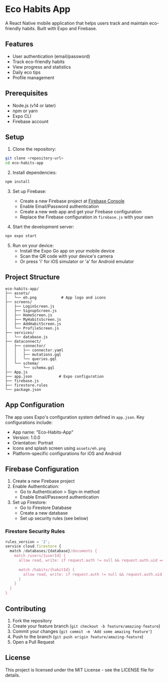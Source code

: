 # Eco Habits App

A React Native mobile application that helps users track and maintain eco-friendly habits. Built with Expo and Firebase.

## Features

- User authentication (email/password)
- Track eco-friendly habits
- View progress and statistics
- Daily eco tips
- Profile management

## Prerequisites

- Node.js (v14 or later)
- npm or yarn
- Expo CLI
- Firebase account

## Setup

1. Clone the repository:
```bash
git clone <repository-url>
cd eco-habits-app
```

2. Install dependencies:
```bash
npm install
```

3. Set up Firebase:
   - Create a new Firebase project at [Firebase Console](https://console.firebase.google.com/)
   - Enable Email/Password authentication
   - Create a new web app and get your Firebase configuration
   - Replace the Firebase configuration in `firebase.js` with your own

4. Start the development server:
```bash
npx expo start
```

5. Run on your device:
   - Install the Expo Go app on your mobile device
   - Scan the QR code with your device's camera
   - Or press 'i' for iOS simulator or 'a' for Android emulator

## Project Structure

```
eco-habits-app/
├── assets/
│   └── eh.png           # App logo and icons
├── screens/
│   ├── LoginScreen.js
│   ├── SignupScreen.js
│   ├── HomeScreen.js
│   ├── MyHabitsScreen.js
│   ├── AddHabitScreen.js
│   └── ProfileScreen.js
├── services/
│   └── database.js
├── dataconnect/
│   ├── connector/
│   │   ├── connector.yaml
│   │   ├── mutations.gql
│   │   └── queries.gql
│   └── schema/
│       └── schema.gql
├── App.js
├── app.json            # Expo configuration
├── firebase.js
├── firestore.rules
└── package.json
```

## App Configuration

The app uses Expo's configuration system defined in `app.json`. Key configurations include:

- App name: "Eco-Habits-App"
- Version: 1.0.0
- Orientation: Portrait
- Icons and splash screen using `assets/eh.png`
- Platform-specific configurations for iOS and Android

## Firebase Configuration

1. Create a new Firebase project
2. Enable Authentication:
   - Go to Authentication > Sign-in method
   - Enable Email/Password authentication
3. Set up Firestore:
   - Go to Firestore Database
   - Create a new database
   - Set up security rules (see below)

### Firestore Security Rules

```javascript
rules_version = '2';
service cloud.firestore {
  match /databases/{database}/documents {
    match /users/{userId} {
      allow read, write: if request.auth != null && request.auth.uid == userId;
      
      match /habits/{habitId} {
        allow read, write: if request.auth != null && request.auth.uid == userId;
      }
    }
  }
}
```

## Contributing

1. Fork the repository
2. Create your feature branch (`git checkout -b feature/amazing-feature`)
3. Commit your changes (`git commit -m 'Add some amazing feature'`)
4. Push to the branch (`git push origin feature/amazing-feature`)
5. Open a Pull Request

## License

This project is licensed under the MIT License - see the LICENSE file for details. 
